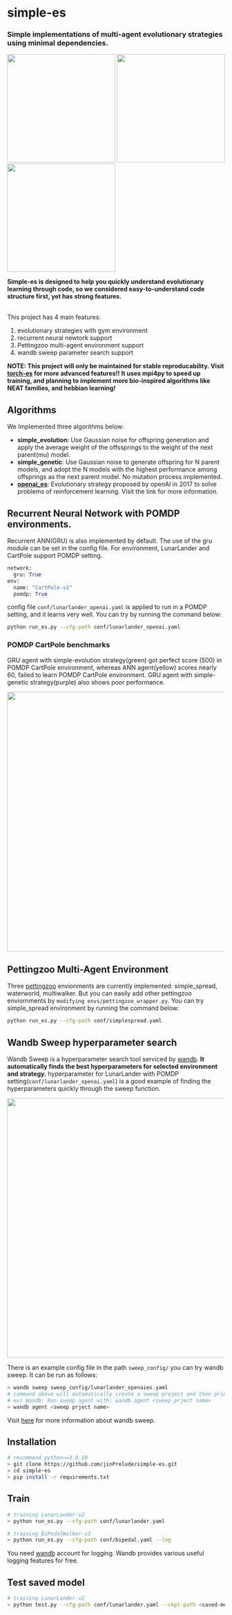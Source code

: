 # simple-es
### Simple implementations of multi-agent evolutionary strategies using minimal dependencies.
<p float="center">
  <img src="https://user-images.githubusercontent.com/16518993/126927433-583913b2-b329-47c4-a002-4b3f9d1e0923.gif" width="250" /> 
  <img src="https://user-images.githubusercontent.com/16518993/126900857-12ff3f52-0a3a-4670-aea3-aa7b73c2a04b.gif" width="250"  />
  <img src="https://user-images.githubusercontent.com/16518993/126922639-5baa4176-f85d-4642-a6b3-ddd94ed56448.gif" width="250" />
</p>

**Simple-es is designed to help you quickly understand evolutionary learning through code, so we considered easy-to-understand code structure first, yet has strong features.**

\
This project has 4 main features:
1. evolutionary strategies with gym environment
2. recurrent neural newtork support
3. Pettingzoo multi-agent environment support
4. wandb sweep parameter search support

**NOTE: This project will only be maintained for stable reproducability. Visit [torch-es](https://github.com/jinPrelude/mpi-es.git) for more advanced features!! It uses mpi4py to speed up training, and planning to implement more bio-inspired algorithms like NEAT families, and hebbian learning!**

## Algorithms
We Implemented three algorithms below:
- **simple_evolution**: Use Gaussian noise for offspring generation and apply the average weight of the offssprings to the weight of the next parent(mu) model.
- **simple_genetic**: Use Gaussian noise to generate offspring for N parent models, and adopt the N models with the highest performance among offsprings as the next parent model. No mutation process implemented.
- **[openai_es](https://openai.com/blog/evolution-strategies/)**: Evolutionary strategy proposed by openAI in 2017 to solve problems of reinforcement learning. Visit the link for more information.

## Recurrent Neural Network with POMDP environments.
Recurrent ANN(GRU) is also implemented by default. The use of the gru module can be set in the config file. For environment, LunarLander and CartPole support POMDP setting.
```python
network:
  gru: True
env:
  name: "CartPole-v1"
  pomdp: True
```
config file ```conf/lunarlander_openai.yaml``` is applied to run in a POMDP setting, and it learns very well. You can try by running the command below:
```bash
python run_es.py --cfg-path conf/lunarlander_openai.yaml
```
### POMDP CartPole benchmarks
GRU agent with simple-evolution strategy(green) got perfect score (500) in POMDP CartPole environment, whereas ANN agent(yellow) scores nearly 60, failed to learn POMDP CartPole environment. GRU agent with simple-genetic strategy(purple) also shows poor performance.

<img src=https://user-images.githubusercontent.com/16518993/125189883-4d3fa600-e275-11eb-9311-1a3cce3d5041.png width=600>

## Pettingzoo Multi-Agent Environment
Three [pettingzoo](https://github.com/PettingZoo-Team/PettingZoo) envionments are currently implemented: simple_spread, waterworld, multiwalker. But you can easily add other pettingzoo enviornments by ```modifying envs/pettingzoo_wrapper.py```. You can try simple_spread environment by running the command below:
```bash
python run_es.py --cfg-path conf/simplespread.yaml
```

## Wandb Sweep hyperparameter search
Wandb Sweep is a hyperparameter search tool serviced by [wandb](https://wandb.ai/home). **It automatically finds the best hyperparameters for selected environment and strategy.** hyperparameter for LunarLander with POMDP setting(```conf/lunarlander_openai.yaml```) is a good example of finding the hyperparameters quickly through the sweep function.

<img src="https://user-images.githubusercontent.com/16518993/126923452-6f1fce73-1c8b-466d-90ac-c474c9e04cb7.png" width="600">

There is an example config file in the path ```sweep_config/``` you can try wandb sweep.
It can be run as follows:
```bash
> wandb sweep sweep_config/lunarlander_openaies.yaml
# command above will automatically create a sweep project and then print the execution command.
# ex) Wandb: Run sweep agent with: wandb agent <sweep prject name>
> wandb agent <sweep prject name>
```
Visit [here](https://docs.wandb.ai/guides/sweeps) for more information about wandb sweep.
## Installation

```bash
# recommend python==3.8.10
> git clone https://github.com/jinPrelude/simple-es.git
> cd simple-es
> pip install -r requirements.txt
```

## Train

```bash
# training LunarLander-v2
> python run_es.py --cfg-path conf/lunarlander.yaml 

# training BiPedalWalker-v3
> python run_es.py --cfg-path conf/bipedal.yaml --log
```

You need [wandb](https://wandb.ai/) account for logging. Wandb provides various useful logging features for free.

## Test saved model

```bash
# training LunarLander-v2
> python test.py --cfg-path conf/lunarlander.yaml --ckpt-path <saved-model-dir> --save-gif
```


